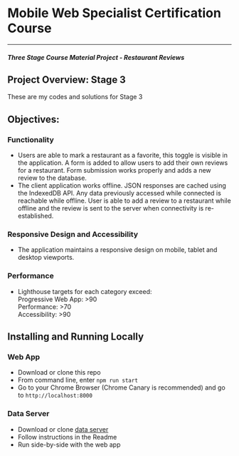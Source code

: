 # Mobile Web Specialist Certification Course
---
#### _Three Stage Course Material Project - Restaurant Reviews_

## Project Overview: Stage 3

These are my codes and solutions for Stage 3


## Objectives:
### Functionality
- Users are able to mark a restaurant as a favorite, this toggle is visible in the application. A form is added to allow users to add their own reviews for a restaurant. Form submission works properly and adds a new review to the database.
- The client application works offline. JSON responses are cached using the IndexedDB API. Any data previously accessed while connected is reachable while offline. User is able to add a review to a restaurant while offline and the review is sent to the server when connectivity is re-established.

### Responsive Design and Accessibility
- The application maintains a responsive design on mobile, tablet and desktop viewports.

### Performance
- Lighthouse targets for each category exceed:  
   Progressive Web App: >90  
   Performance: >70  
   Accessibility: >90  

## Installing and Running Locally
### Web App
- Download or clone this repo
- From command line, enter `npm run start`
- Go to your Chrome Browser (Chrome Canary is recommended) and go to `http://localhost:8000`

### Data Server
- Download or clone <a href="https://github.com/jimmymercado/mws-restaurant-stage-2-data" target="_blank">data server</a> 
- Follow instructions in the Readme
- Run side-by-side with the web app